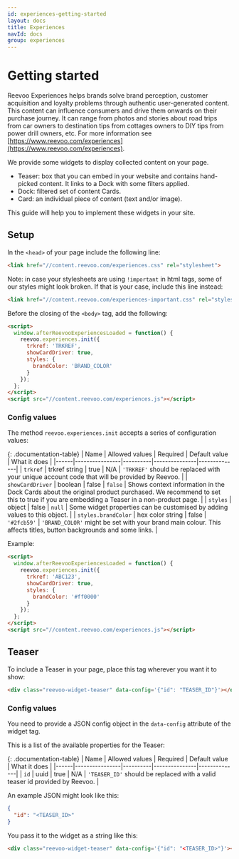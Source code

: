 ```yaml
---
id: experiences-getting-started
layout: docs
title: Experiences
navId: docs
group: experiences
---
```


# Getting started

Reevoo Experiences helps brands solve brand perception, customer acquisition and loyalty problems through authentic user-generated content. This content can influence consumers and drive them onwards on their purchase journey. It can range from photos and stories about road trips from car owners to destination tips from cottages owners to DIY tips from power drill owners, etc. For more information see [https://www.reevoo.com/experiences](https://www.reevoo.com/experiences).

We provide some widgets to display collected content on your page.

- Teaser: box that you can embed in your website and contains hand-picked content. It links to a Dock with some filters applied.
- Dock: filtered set of content Cards.
- Card: an individual piece of content (text and/or image).

This guide will help you to implement these widgets in your site.

## Setup

In the `<head>` of your page include the following line:

```html
<link href="//content.reevoo.com/experiences.css" rel="stylesheet">
```

Note: in case your stylesheets are using `!important` in html tags, some of our styles might look broken. If that is your case, include this line instead:

```html
<link href="//content.reevoo.com/experiences-important.css" rel="stylesheet">
```

Before the closing of the `<body>` tag, add the following:

```html
<script>
  window.afterReevooExperiencesLoaded = function() {
    reevoo.experiences.init({
      trkref: 'TRKREF',
      showCardDriver: true,
      styles: {
        brandColor: 'BRAND_COLOR'
      }
    });
  };
</script>
<script src="//content.reevoo.com/experiences.js"></script>
```

### Config values

The method `reevoo.experiences.init` accepts a series of configuration values:

{: .documentation-table}
| Name | Allowed values | Required | Default value | What it does |
|------|----------------|----------|---------------|--------------|
| `trkref` | trkref string | true | N/A | `'TRKREF'` should be replaced with your unique account code that will be provided by Reevoo. |
| `showCardDriver` | boolean | false | `false` | Shows context information in the Dock Cards about the original product purchased. We recommend to set this to true if you are embedding a Teaser in a non-product page. |
| `styles` | object | false | `null` | Some widget properties can be customised by adding values to this object. |
| `styles.brandColor` | hex color string | false | `'#2fcb59'` | `'BRAND_COLOR'` might be set with your brand main colour. This affects titles, button backgrounds and some links. |

Example:

```html
<script>
  window.afterReevooExperiencesLoaded = function() {
    reevoo.experiences.init({
      trkref: 'ABC123',
      showCardDriver: true,
      styles: {
        brandColor: '#ff0000'
      }
    });
  };
</script>
<script src="//content.reevoo.com/experiences.js"></script>
```


## Teaser

To include a Teaser in your page, place this tag wherever you want it to show:

```html
<div class="reevoo-widget-teaser" data-config='{"id": "TEASER_ID"}'></div>
```

### Config values

You need to provide a JSON config object in the `data-config` attribute of the widget tag.

This is a list of the available properties for the Teaser:

{: .documentation-table}
| Name | Allowed values | Required | Default value | What it does |
|------|----------------|----------|---------------|--------------|
| `id` | uuid | true | N/A | `'TEASER_ID'` should be replaced with a valid teaser id provided by Reevoo. |

An example JSON might look like this:

```json
{
  "id": "<TEASER_ID>"
}
```

You pass it to the widget as a string like this:

```html
<div class="reevoo-widget-teaser" data-config='{"id": "<TEASER_ID>"}'></div>
```
